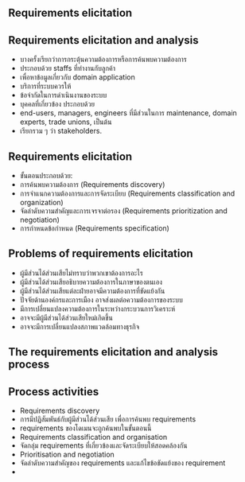 ## Requirements elicitation
## Requirements elicitation and analysis
*	บางครั้งเรียกว่าการกระตุ้นความต้องการหรือการค้นพบความต้องการ
*	ประกอบด้วย staffs ที่ทำงานกับลูกค้า
*	เพื่อหาข้อมูลเกี่ยวกับ domain application
*	บริการที่ระบบควรให้
*	ข้อจำกัดในการดำเนินงานของระบบ
*	บุคคลที่เกี่ยวข้อง ประกอบด้วย
*	end-users, managers, engineers ที่มีส่วนในการ maintenance, domain experts, trade unions, เป็นต้น
*	เรียกรวม ๆ ว่า stakeholders.
## Requirements elicitation
*	ขั้นตอนประกอบด้วย:
*	การค้นพบความต้องการ (Requirements discovery)
*	การจำแนกความต้องการและการจัดระเบียบ (Requirements classification and organization)
*	จัดลำดับความสำคัญและการเจรจาต่อรอง  (Requirements prioritization and negotiation)
*	การกำหนดข้อกำหนด  (Requirements specification)
## Problems of requirements elicitation
*	ผู้มีส่วนได้ส่วนเสียไม่ทราบว่าพวกเขาต้องการอะไร
*	ผู้มีส่วนได้ส่วนเสียอธิบายความต้องการในภาษาของตนเอง
*	ผู้มีส่วนได้ส่วนเสียแต่ละฝ่ายอาจมีความต้องการที่ขัดแย้งกัน
*	ปัจจัยด้านองค์กรและการเมือง อาจส่งผลต่อความต้องการของระบบ
*	มีการเปลี่ยนแปลงความต้องการในระหว่างกระบวนการวิเคราะห์ 
*	อาจจะมีผู้มีส่วนได้ส่วนเสียใหม่เกิดขึ้น
*	อาจจะมีการเปลี่ยนแปลงสภาพแวดล้อมทางธุรกิจ

## The requirements elicitation and analysis process 
## Process activities
*	Requirements discovery
*	การมีปฏิสัมพันธ์กับผู้มีส่วนได้ส่วนเสีย เพื่อการค้นพบ requirements
*	requirements ของโดเมนจะถูกค้นพบในขั้นตอนนี้
*	Requirements classification and organisation
*	จัดกลุ่ม requirements ที่เกี่ยวข้องและจัดระเบียบให้สอดคล้องกัน
*	Prioritisation and negotiation
*	จัดลำดับความสำคัญของ requirements และแก้ไขข้อขัดแย้งของ requirement
*